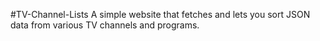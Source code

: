 #TV-Channel-Lists
A simple website that fetches and lets you sort JSON data from various TV channels and programs.
